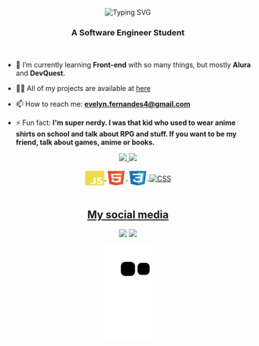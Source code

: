 <div align="center">
  <img src="https://readme-typing-svg.herokuapp.com?color=%F1F7B40&center=true&vCenter=true&lines=Hey%2C+I'm+Evelyn!" alt="Typing SVG">
</div>

<h3 align="center">A Software Engineer Student</h3>
<br>

- 🌱 I’m currently learning **Front-end** with so many things, but mostly **Alura** and **DevQuest**.

- 👨‍💻 All of my projects are available at [here](https://github.com/yoruwitch?tab=repositories)

- 📫 How to reach me: **evelyn.fernandes4@gmail.com**

- ⚡ Fun fact: **I'm super nerdy. I was that kid who used to wear anime shirts on school and talk about RPG and stuff. If you want to be my friend, talk about games, anime or books.**

<div align="center">
  <a href="https://github.com/yoruwitch">
  <img height="180em" src="https://github-readme-stats.vercel.app/api?username=yoruwitch&show_icons=true&theme=tokyonight&include_all_commits=true&count_private=true"/>
  <img height="180em" src="https://github-readme-stats.vercel.app/api/top-langs/?username=yoruwitch&layout=compact&langs_count=6&theme=tokyonight"/>
</div>
<div align="center" style="display: inline_block"><br>
  <img align="center" alt="Js" height="30" width="40" src="https://raw.githubusercontent.com/devicons/devicon/master/icons/javascript/javascript-plain.svg">
  <img align="center" alt="HTML" height="30" width="40" src="https://raw.githubusercontent.com/devicons/devicon/master/icons/html5/html5-original.svg">
  <img align="center" alt="CSS" height="30" width="40" src="https://raw.githubusercontent.com/devicons/devicon/master/icons/css3/css3-original.svg">
  <img align="center" alt="CSS" height="30" width="40" src="https://cdn.jsdelivr.net/gh/devicons/devicon/icons/git/git-plain.svg">
</div>
 
 <br>
 
<h2 align="center"> My social media</h2>
 
<div align="center"> 
 </a>
</a> 
  <a href = "mailto:evelyn.fernandes4@gmail.com"><img src="https://img.shields.io/badge/-Gmail-%23333?style=for-the-badge&logo=gmail&logoColor=white" target="_blank"></a>
  <a href="https://www.linkedin.com/in/evelyn-fernandes" target="_blank"><img src="https://img.shields.io/badge/-LinkedIn-%230077B5?style=for-the-badge&logo=linkedin&logoColor=white" target="_blank"></a> 
 
  ![Snake animation](https://github.com/yoruwitch/yoruwitch/blob/output/github-contribution-grid-snake.svg)

</div>
